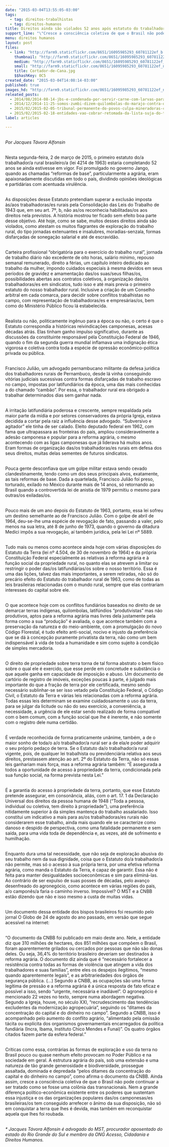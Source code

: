 ```yaml
---
date: "2015-03-04T13:55:05-03:00"
tags:
  - tag: direitos-trabalhistas
  - tag: direitos-humanos
title: Direitos ainda são violados 52 anos após estatuto do trabalhador rural
support_line: "\"Cresce a consciência coletiva de que o Brasil não pode continuar a ser tratado como se fosse uma colônia das transnacionais\", escreve o jurista Jacques Alfonsin."
menu: direitos humanos
layout: post
files:
  - link: "http://farm9.staticflickr.com/8651/16095985293_60781122ef_b.jpg"
    thumbnail: "http://farm9.staticflickr.com/8651/16095985293_60781122ef_t.jpg"
    medium: "http://farm9.staticflickr.com/8651/16095985293_60781122ef_z.jpg"
    small: "http://farm9.staticflickr.com/8651/16095985293_60781122ef_n.jpg"
    title: Cortador-de-Cana.jpg
    $$hashKey: 0C5
created_date: "2015-03-04T14:08:14-03:00"
published: true
images_hd: "http://farm9.staticflickr.com/8651/16095985293_60781122ef_n.jpg"
releated_posts:
  - 2014/08/2014-08-14-jbs-e-condenada-por-servir-carne-com-larvas-para-empregados.md
  - 2014/12/2014-11-25-somos-zumbi-dizem-quilombolas-do-marajo-contra-o-agronegocio.md
  - 2015/02/2015-02-05-tribunal-permanente-do-povos-culpa-mineradoras-canadenses-na-america-latina.md
  - 2015/02/2015-02-18-entidades-vao-cobrar-retomada-da-lista-suja-do-trabalho-escravo.md
label: articles

---
```

<p><br />
<em>Por Jacques T&aacute;vora Alfonsin</em></p>

<p><br />
Nesta segunda-feira, 2 de mar&ccedil;o de 2015, o primeiro estatuto do/a trabalhador/a rural brasileiro/a (lei 4214 de 1963) estaria completando 52 anos se ainda estivesse em vigor. Foi promulgado no governo Jango, quando as chamadas &ldquo;reformas de base&rdquo;, particularmente a agr&aacute;ria, eram apaixonadamente discutidas em todo o pa&iacute;s, dividindo opini&otilde;es ideol&oacute;gicas e partid&aacute;rias com acentuada virul&ecirc;ncia.</p>

<p><br />
As disposi&ccedil;&otilde;es desse Estatuto pretendiam superar a exclus&atilde;o imposta &agrave;s/aos trabalhadoras/es rurais pela Consolida&ccedil;&atilde;o das Leis do Trabalho de 1943 que, em seu art. 7&ordm;, b, n&atilde;o as/os reconhecia habilitadas/os aos direitos nela previstos. A hist&oacute;ria mostrou ter ficado sem efeito boa parte desse objetivo. At&eacute; hoje, como se sabe, muitos desses direitos ainda s&atilde;o violados, como atestam os muitos flagrantes de explora&ccedil;&atilde;o do trabalho rural, do tipo jornadas extenuantes e insalubres, moradias-senzala, formas disfar&ccedil;adas de sonega&ccedil;&atilde;o salarial e at&eacute; de escravid&atilde;o.</p>

<p><br />
Carteira profissional &ldquo;obrigat&oacute;ria para o exerc&iacute;cio do trabalho rural&rdquo;, jornada de trabalho di&aacute;rio n&atilde;o excedente de oito horas, sal&aacute;rio m&iacute;nimo, repouso semanal remunerado, direito a f&eacute;rias, um cap&iacute;tulo inteiro dedicado ao trabalho da mulher, impondo cuidados especiais &agrave; mesma devidos em seus per&iacute;odos de gravidez e amamenta&ccedil;&atilde;o das/os suas/seus filhas/os, possibilidades abertas aos contratos coletivos, &agrave; organiza&ccedil;&atilde;o das/os trabalhadoras/es em sindicatos, tudo isso e at&eacute; mais previa o primeiro estatuto do nosso trabalhador rural. Inclusive a cria&ccedil;&atilde;o de um Conselho arbitral em cada comarca, para decidir sobre conflitos trabalhistas no campo, com representa&ccedil;&atilde;o de trabalhadoras/es e empres&aacute;rias/os, bem como do Minist&eacute;rio P&uacute;blico ficou l&aacute; estabelecida.</p>

<p><br />
Realista ou n&atilde;o, politicamente ing&ecirc;nuo para a &eacute;poca ou n&atilde;o, o certo &eacute; que o Estatuto correspondia a hist&oacute;ricas reivindica&ccedil;&otilde;es camponesas, acesas d&eacute;cadas atr&aacute;s. Elas tinham ganho impulso significativo, durante as discuss&otilde;es da constituinte respons&aacute;vel p&eacute;la Constitui&ccedil;&atilde;o Federal de 1946, quando o fim da segunda guerra mundial inflamava uma indigna&ccedil;&atilde;o &eacute;tica vigorosa e coletiva contra toda a esp&eacute;cie de opress&atilde;o econ&ocirc;mico-pol&iacute;tica privada ou p&uacute;blica.</p>

<p><br />
Francisco Juli&atilde;o, um advogado pernambucano militante da defesa jur&iacute;dica dos trabalhadores rurais de Pernambuco, desde l&aacute; vinha conseguindo vit&oacute;rias judiciais sucessivas contra formas disfar&ccedil;adas de trabalho escravo no campo, impostas por latifundi&aacute;rios da &eacute;poca, uma das mais conhecidas a do chamado &ldquo;camb&atilde;o&rdquo;. Por essa, o trabalhador rural era obrigado a trabalhar determinados dias sem ganhar nada.</p>

<p><br />
A irrita&ccedil;&atilde;o latifundi&aacute;ria poderosa e crescente, sempre respaldada pela maior parte da m&iacute;dia e por setores conservadores da pr&oacute;pria Igreja, estava decidida a cortar pela raiz a influ&ecirc;ncia desse advogado. &ldquo;Subversivo e agitador&rdquo; ele tinha de ser calado. Eleito deputado federal em 1962, com fama que ultrapassara as fronteiras do pa&iacute;s, ampliou consideravelmente a ades&atilde;o camponesa e popular para a reforma agr&aacute;ria, o mesmo acontecendo com as ligas camponesas que j&aacute; liderava h&aacute; muitos anos. Eram formas de organiza&ccedil;&atilde;o das/os trabalhadoras/es rurais em defesa dos seus direitos, muitas delas sementes de futuros sindicatos.</p>

<p><br />
Pouca gente desconfiava que um golpe militar estava sendo cevado clandestinamente, tendo como um dos seus principais alvos, exatamente, as tais reformas de base. Dada a quartelada, Francisco Juli&atilde;o foi preso, torturado, exilado no M&eacute;xico durante mais de 14 anos, s&oacute; retornando ao Brasil quando a controvertida lei de anistia de 1979 permitiu o mesmo para outras/os exiladas/os.</p>

<p><br />
Pouco mais de um ano depois do Estatuto de 1963, portanto, essa lei sofreu um destino semelhante ao de Francisco Juli&atilde;o. Com o golpe de abril de 1964, deu-se-lhe uma esp&eacute;cie de revoga&ccedil;&atilde;o de fato, passando a valer, pelo menos na sua letra, at&eacute; 8 de junho de 1973, quando o governo da ditadura Medici imp&ocirc;s a sua revoga&ccedil;&atilde;o, a&iacute; tamb&eacute;m jur&iacute;dica, pela lei Lei n&ordm; 5889.</p>

<p><br />
Tudo mais ou menos como acontece ainda hoje com v&aacute;rias disposi&ccedil;&otilde;es do Estatuto da Terra (lei n&ordm; 4.504, de 30 de novembro de 1964) e da pr&oacute;pria Constitui&ccedil;&atilde;o Federal especialmente as relativas &agrave; reforma agr&aacute;ria e &agrave; fun&ccedil;&atilde;o social da propriedade rural, no quanto elas se atrevem a limitar ou restringir o poder das/os latifundi&aacute;rias/os sobre o nosso territ&oacute;rio. Essa &eacute; uma das li&ccedil;&otilde;es, talvez das mais importantes, a serem retiradas, n&atilde;o s&oacute; do prec&aacute;rio efeito do Estatuto do trabalhador rural de 1963, como de todas as leis brasileiras relacionadas com o mundo rural, sempre que elas contrariam interesses do capital sobre ele.</p>

<p><br />
O que acontece hoje com os conflitos fundi&aacute;rios baseados no direito de se demarcar terras ind&iacute;genas, quilombolas, latif&uacute;ndios &ldquo;produtivistas&rdquo; mas n&atilde;o produtivos, aptos para a reforma agr&aacute;ria mas livres dela justamente pela forma como a sua &ldquo;produ&ccedil;&atilde;o&rdquo; &eacute; avaliada, o que acontece tamb&eacute;m com a preserva&ccedil;&atilde;o da natureza e do meio-ambiente, com a promulga&ccedil;&atilde;o do novo C&oacute;digo Florestal, &eacute; tudo efeito anti-social, nocivo e injusto da prefer&ecirc;ncia que se d&aacute; &agrave; concep&ccedil;&atilde;o puramente privatista da terra, n&atilde;o como um bem indispens&aacute;vel &agrave; vida de toda a humanidade e sim como sujeito &agrave; condi&ccedil;&atilde;o de simples mercadoria.</p>

<p><br />
O direito de propriedade sobre terra torna de tal forma abstrato o bem f&iacute;sico sobre o qual ele &eacute; exercido, que esse perde em concretude e subst&acirc;ncia o que aquele ganha em capacidade de imposi&ccedil;&atilde;o e abuso. Um documento de cart&oacute;rio de registro de im&oacute;veis, exce&ccedil;&otilde;es poucas &agrave; parte, &eacute; julgado mais importante do que a fra&ccedil;&atilde;o de terra por ele certificada, mesmo sendo necess&aacute;rio sublinhar-se ser isso vetado pela Constitui&ccedil;&atilde;o Federal, o C&oacute;digo Civil, o Estatuto da Terra e v&aacute;rias leis relacionadas com a reforma agr&aacute;ria. Todas essas leis determinam se examine cuidadosamente o uso da terra, para se julgar da licitude ou n&atilde;o do seu exerc&iacute;cio, a conveni&ecirc;ncia, a necessidade, a urg&ecirc;ncia de ele estar sendo realizado de forma compat&iacute;vel com o bem comum, com a fun&ccedil;&atilde;o social que lhe &eacute; inerente, e n&atilde;o somente com o registro dele numa certid&atilde;o.</p>

<p><br />
&Eacute; verdade reconhecida de forma praticamente un&acirc;nime, tamb&eacute;m, a de o maior sonho de toda/o a/o trabalhador/a rural ser a de ela/e poder adquirir o seu pr&oacute;prio peda&ccedil;o de terra. Se o Estatuto da/o trabalhador/a rural vigente, pois, de qualquer lei trabalhista ou previdenci&aacute;ria relativa aos seus direitos, prestassem aten&ccedil;&atilde;o ao art. 2&ordm; do Estatuto da Terra, n&atilde;o s&oacute; essas leis ganhariam mais for&ccedil;a, mas a reforma agr&aacute;ria tamb&eacute;m: &ldquo;&Eacute; assegurada a todos a oportunidade de acesso &agrave; propriedade da terra, condicionada pela sua fun&ccedil;&atilde;o social, na forma prevista nesta Lei.&rdquo;</p>

<p><br />
&Eacute; a garantia do acesso &agrave; propriedade da terra, portanto, que esse Estatuto pretende assegurar, em conson&acirc;ncia, ali&aacute;s, com o art. 17. 1 da Declara&ccedil;&atilde;o Universal dos direitos da pessoa humana de 1948 (&ldquo;Toda a pessoa, individual ou coletiva, tem direito &agrave; propriedade&rdquo;), uma prefer&ecirc;ncia nitidamente superior &agrave; da simples manten&ccedil;a do trabalho assalariado. Isso constitui um indicativo a mais para as/os trabalhadoras/es rurais n&atilde;o considerarem esse trabalho, ainda mais quando ele se caracterize como danoso e despido de perspectiva, como uma fatalidade permanente e sem sa&iacute;da, para uma vida toda de depend&ecirc;ncia e, as vezes, at&eacute; de sofrimento e humilha&ccedil;&atilde;o.</p>

<p><br />
Enquanto dura uma tal necessidade, que n&atilde;o seja de explora&ccedil;&atilde;o abusiva do seu trabalho nem da sua dignidade, coisa que o Estatuto do/a trabalhador/a n&atilde;o permite, mas s&oacute; o acesso &agrave; sua pr&oacute;pria terra, por uma efetiva reforma agr&aacute;ria, como manda o Estatuto da Terra, &eacute; capaz de garantir. Essa n&atilde;o &eacute; feita para manter desigualdades socioecon&ocirc;micas e sim para elimin&aacute;-las. Ao contr&aacute;rio de ser expulso de suas posses de d&eacute;cadas, pelo avan&ccedil;o desenfreado do agroneg&oacute;cio, como acontece em v&aacute;rias regi&otilde;es do pa&iacute;s, a/o campon&ecirc;s/a faria o caminho inverso. Imposs&iacute;vel? O MST e a CNBB est&atilde;o dizendo que n&atilde;o e isso mesmo a custa de muitas vidas.</p>

<p><br />
Um documento dessa entidade dos bispos brasileiros foi resumido pelo jornal O Globo de 24 de agosto do ano passado, em vers&atilde;o que segue acess&iacute;vel na internet:</p>

<p><br />
&ldquo;O documento da CNBB foi publicado em maio deste ano. Nele, a entidade diz que 310 milh&otilde;es de hectares, dos 851 milh&otilde;es que comp&otilde;em o Brasil, foram aparentemente grilados ou cercados por pessoas que n&atilde;o s&atilde;o donas deles. Ou seja, 36,4% do territ&oacute;rio brasileiro deveriam ser destinados &agrave; reforma agr&aacute;ria. O documento diz ainda que &eacute; &ldquo;necess&aacute;rio fortalecer a resist&ecirc;ncia contra todas as formas de viol&ecirc;ncia que atingem a vida dos trabalhadores e suas fam&iacute;lias&rdquo;, entre eles os despejos ileg&iacute;timos, &ldquo;mesmo quando aparentemente legais&rdquo;, e as arbitrariedades dos &oacute;rg&atilde;os de seguran&ccedil;a p&uacute;blica. (...) Segundo a CNBB, as ocupa&ccedil;&otilde;es s&atilde;o uma forma leg&iacute;tima de press&atilde;o e a reforma agr&aacute;ria &eacute; a &uacute;nica resposta de fato eficaz e poss&iacute;vel a isso, sendo &ldquo;urgente, necess&aacute;ria e inadi&aacute;vel&rdquo;. O agroneg&oacute;cio &eacute; mencionado 22 vezes no texto, sempre numa abordagem negativa. Segundo a Igreja, houve, no s&eacute;culo XXI, &ldquo;recrudescimento das tend&ecirc;ncias excludentes da moderniza&ccedil;&atilde;o agropecu&aacute;ria&rdquo;, seguindo os &ldquo;ditames da concentra&ccedil;&atilde;o do capital e do dinheiro no campo&rdquo;. Segundo a CNBB, isso &eacute; acompanhado pelo aumento do conflito agr&aacute;rio, &ldquo;alimentado pela omiss&atilde;o t&aacute;cita ou expl&iacute;cita dos organismos governamentais encarregados da pol&iacute;tica fundi&aacute;ria (Incra, Ibama, Instituto Chico Mendes e Funai)&rdquo;. Os quatro &oacute;rg&atilde;os citados fazem parte da esfera federal.&rdquo;</p>

<p><br />
Cr&iacute;ticas como essa, contr&aacute;rias &agrave;s formas de explora&ccedil;&atilde;o e uso da terra no Brasil pouco ou quase nenhum efeito provocam no Poder P&uacute;blico e na sociedade em geral. A estrutura agr&aacute;ria do pa&iacute;s, sob uma extens&atilde;o e uma natureza de t&atilde;o grande generosidade e biodiversidade, prossegue assaltada, dominada e depredada &ldquo;pelos ditames da concentra&ccedil;&atilde;o do capital e do dinheiro no campo&rdquo;, como afirma o documento da CNBB. Ainda assim, cresce a consci&ecirc;ncia coletiva de que o Brasil n&atilde;o pode continuar a ser tratado como se fosse uma col&ocirc;nia das transnacionais. Nem a grande diferen&ccedil;a pol&iacute;tico-econ&ocirc;mica existente entre os poderes que sustentam essa injusti&ccedil;a e os das organiza&ccedil;&otilde;es populares das/os camponesas/es brasileiras/os tem conseguido arrefecer o &acirc;nimo da sua disposi&ccedil;&atilde;o, n&atilde;o s&oacute; em conquistar a terra que lhes &eacute; devida, mas tamb&eacute;m em reconquistar aquela que lhes foi roubada.</p>

<p><br />
<em>* Jacques T&aacute;vora Alfonsin &eacute; advogado do MST, procurador aposentado do estado do Rio Grande do Sul e membro da ONG Acesso, Cidadania e Direitos Humanos.</em></p>

